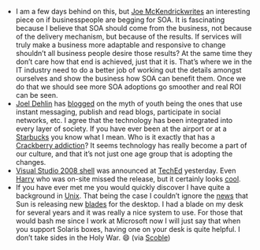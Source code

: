 -   I am a few days behind on this, but [Joe
    McKendrick](http://updates.zdnet.com/tags/Joe+McKendrick.html)[writes](http://blogs.zdnet.com/service-oriented/?p=887)
    an interesting piece on if businesspeople are begging for SOA. It
    is fascinating because I believe that SOA should come from the
    business, not because of the delivery mechanism, but because of the
    results. If services will truly make a business more adaptable and
    responsive to change shouldn’t all business people desire those
    results? At the same time they don’t care how that end is achieved,
    just that it is. That’s where we in the IT industry need to do a
    better job of working out the details amongst ourselves and show the
    business how SOA can benefit them. Once we do that we should see
    more SOA adoptions go smoother and real ROI can be seen.
-   [Joel Dehlin](http://www.ldscio.org/about-joel/) has
    [blogged](http://www.ldscio.org/2007/06/05/the-myth-of-youth/) on
    the myth of youth being the ones that use instant messaging, publish
    and read blogs, participate in social networks, etc. I agree that
    the technology has been integrated into every layer of society. If
    you have ever been at the airport or at a
    [Starbucks](http://www.starbucks.com/) you know what I mean. Who is
    it exactly that has a [Crackberry
    addiction](http://abcnews.go.com/WNT/Technology/story?id=2348779)?
    It seems technology has really become a part of our culture, and
    that it’s not just one age group that is adopting the changes.
-   [Visual Studio 2008
    shell](http://blogs.msdn.com/vsxteam/archive/2007/06/05/Announcing-the-Visual-Studio-2008-Shell.aspx)
    was announced at
    [TechEd](http://www.microsoft.com/events/teched2007/registration.mspx) yesterday.
    Even
    [Harry](http://devhawk.net/2007/06/06/teched-2007-day-three/)
    who was on-site missed the release, but it certainly looks
    [cool](http://msdn2.microsoft.com/en-us/vstudio/bb510103.aspx).
-   If you have ever met me you would quickly discover I have quite a
    background in
    [Unix](http://halfmybrain.spaces.live.com/blog/cns!DF6CA820250998D2!328.entry).
    That being the case I couldn’t ignore the
    [news](http://scobleizer.com/2007/06/05/sun-releases-new-blades/)
    that Sun is releasing new
    [blades](http://www.podtech.net/scobleshow/technology/1522/sun-microsystems-releases-new-blades)
    for the desktop. I had a blade on my desk for several years and it
    was really a nice system to use. For those that would bash me since
    I work at Microsoft now I will just say that when you support
    Solaris boxes, having one on your desk is quite helpful. I don’t
    take sides in the Holy War.
    :smile:
    (via [Scoble](http://scobleizer.com/))


